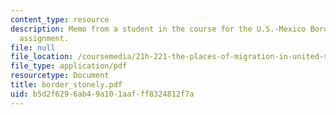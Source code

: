 ```yaml
---
content_type: resource
description: Memo from a student in the course for the U.S.-Mexico Border Relations
  assignment.
file: null
file_location: /coursemedia/21h-221-the-places-of-migration-in-united-states-history-fall-2006/b5d2f6296ab49a101aafff8324812f7a_border_stonely.pdf
file_type: application/pdf
resourcetype: Document
title: border_stonely.pdf
uid: b5d2f629-6ab4-9a10-1aaf-ff8324812f7a
---
```

